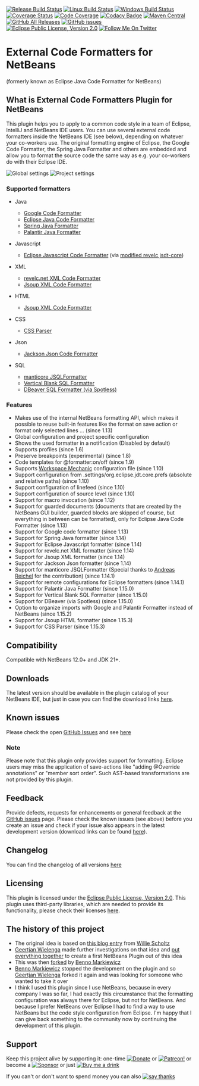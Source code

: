 [![Release Build Status](https://github.com/funfried/externalcodeformatter_for_netbeans/actions/workflows/release_maven.yml/badge.svg)](https://github.com/funfried/externalcodeformatter_for_netbeans/actions/workflows/release_maven.yml)
[![Linux Build Status](https://github.com/funfried/externalcodeformatter_for_netbeans/actions/workflows/linux_maven.yml/badge.svg)](https://github.com/funfried/externalcodeformatter_for_netbeans/actions/workflows/linux_maven.yml)
[![Windows Build Status](https://github.com/funfried/externalcodeformatter_for_netbeans/actions/workflows/windows_maven.yml/badge.svg)](https://github.com/funfried/externalcodeformatter_for_netbeans/actions/workflows/windows_maven.yml)
[![Coverage Status](https://coveralls.io/repos/github/funfried/externalcodeformatter_for_netbeans/badge.svg?branch=master)](https://coveralls.io/github/funfried/externalcodeformatter_for_netbeans?branch=master)
[![Code Coverage](https://codecov.io/gh/funfried/externalcodeformatter_for_netbeans/branch/master/graph/badge.svg)](https://codecov.io/gh/funfried/externalcodeformatter_for_netbeans)
[![Codacy Badge](https://api.codacy.com/project/badge/Grade/7d825731274a4f4783e4203eb7cbf811)](https://www.codacy.com/manual/funfried/externalcodeformatter_for_netbeans?utm_source=github.com&amp;utm_medium=referral&amp;utm_content=funfried/externalcodeformatter_for_netbeans&amp;utm_campaign=Badge_Grade)
[![Maven Central](https://img.shields.io/maven-central/v/de.funfried.netbeans.plugins/externalcodeformatter)](https://repo1.maven.org/maven2/de/funfried/netbeans/plugins/externalcodeformatter/)
[![GitHub All Releases](https://img.shields.io/github/downloads/funfried/externalcodeformatter_for_netbeans/total)](https://github.com/funfried/externalcodeformatter_for_netbeans/releases)
[![GitHub issues](https://img.shields.io/github/issues/funfried/externalcodeformatter_for_netbeans)](https://github.com/funfried/externalcodeformatter_for_netbeans/issues)
[![Eclipse Public License, Version 2.0](https://img.shields.io/badge/license-EPL%20v2.0-green)](http://funfried.github.io/externalcodeformatter_for_netbeans/licenses.html)
[![Follow Me On Twitter](https://img.shields.io/twitter/follow/funfried84?style=social)](https://twitter.com/funfried84)

External Code Formatters for NetBeans
=====================================
(formerly known as Eclipse Java Code Formatter for NetBeans)

What is External Code Formatters Plugin for NetBeans
----------------------------------------------------
This plugin helps you to apply to a common code style in a team of Eclipse,
IntelliJ and NetBeans IDE users. You can use several external code formatters
inside the NetBeans IDE (see below), depending on whatever your co-workers use.
The original formatting engine of Eclipse, the Google Code Formatter, the Spring
Java Formatter and others are embedded and allow you to format the source code
the same way as e.g. your co-workers do with their Eclipse IDE.

![Global settings](/src/site/resources/imgs/global.png)
![Project settings](/src/site/resources/imgs/project.png)

### Supported formatters
*   Java
    *   [Google Code Formatter](https://github.com/google/google-java-format)
    *   [Eclipse Java Code Formatter](https://help.eclipse.org/kepler/index.jsp?topic=%2Forg.eclipse.jdt.doc.isv%2Fguide%2Fjdt_api_codeformatter.htm)
    *   [Spring Java Formatter](https://github.com/spring-io/spring-javaformat)
    *   [Palantir Java Formatter](https://github.com/palantir/palantir-java-format)

*   Javascript
    *   [Eclipse Javascript Code Formatter](https://help.eclipse.org/2019-12/index.jsp?topic=%2Forg.eclipse.wst.jsdt.doc%2Fstarted%2Foverview.html&cp%3D52_0) (via [modified revelc jsdt-core](https://github.com/funfried/jsdt-core))

*   XML
    *   [revelc.net XML Code Formatter](https://github.com/revelc/xml-formatter)
    *   [Jsoup XML Code Formatter](https://jsoup.org/)

*   HTML
    *   [Jsoup XML Code Formatter](https://jsoup.org/)

*   CSS
    *   [CSS Parser](https://cssparser.sourceforge.net/)

*   Json
    *   [Jackson Json Code Formatter](https://github.com/FasterXML/jackson)

*   SQL
    *   [manticore JSQLFormatter](https://github.com/manticore-projects/jsqlformatter)
    *   [Vertical Blank SQL Formatter](https://github.com/vertical-blank/sql-formatter)
    *   [DBeaver SQL Formatter (via Spotless)](https://github.com/diffplug/spotless)

### Features
*   Makes use of the internal NetBeans formatting API, which makes it possible to reuse built-in features like the format on save action or format only selected lines ... (since 1.13)
*   Global configuration and project specific configuration
*   Shows the used formatter in a notification (Disabled by default)
*   Supports profiles (since 1.6)
*   Preserve breakpoints (experimental) (since 1.8)
*   Code templates for @formatter:on/off (since 1.9)
*   Supports [Workspace Mechanic](https://code.google.com/a/eclipselabs.org/p/workspacemechanic/) configuration file (since 1.10)
*   Support configuration from .settings/org.eclipse.jdt.core.prefs (absolute and relative paths) (since 1.10)
*   Support configuration of linefeed (since 1.10)
*   Support configuration of source level (since 1.10)
*   Support for macro invocation (since 1.12)
*   Support for guarded documents (documents that are created by the NetBeans GUI builder, guarded blocks are skipped of course, but everything in between can be formatted), only for Eclipse Java Code Formatter (since 1.13)
*   Support for Google code formatter (since 1.13)
*   Support for Spring Java formatter (since 1.14)
*   Support for Eclipse Javascript formatter (since 1.14)
*   Support for revelc.net XML formatter (since 1.14)
*   Support for Jsoup XML formatter (since 1.14)
*   Support for Jackson Json formatter (since 1.14)
*   Support for manticore JSQLFormatter (Special thanks to [Andreas Reichel](https://github.com/manticore-projects) for the contribution) (since 1.14.1)
*   Support for remote configurations for Eclipse formatters (since 1.14.1)
*   Support for Palantir Java Formatter (since 1.15.0)
*   Support for Vertical Blank SQL Formatter (since 1.15.0)
*   Support for DBeaver (via Spotless) (since 1.15.0)
*   Option to organize imports with Google and Palantir Formatter instead of NetBeans (since 1.15.2)
*   Support for Jsoup HTML formatter (since 1.15.3)
*   Support for CSS Parser (since 1.15.3)

Compatibility
-------------
Compatible with NetBeans 12.0+ and JDK 21+.

Downloads
---------
The latest version should be available in the plugin catalog of your NetBeans IDE, but just in case you can find the download links [here](http://funfried.github.io/externalcodeformatter_for_netbeans/downloads.html).

Known issues
------------
Please check the open [GitHub Issues](/../../issues) and see [here](http://funfried.github.io/externalcodeformatter_for_netbeans/known_issues.html)

### Note
Please note that this plugin only provides support for formatting. Eclipse users may miss the application of save-actions like "adding @Override annotations" or "member sort order". Such AST-based transformations are not provided by this plugin.

Feedback
--------
Provide defects, requests for enhancements or general feedback at the [GitHub issues](/../../issues) page.
Please check the known issues (see above) before you create an issue and check if your issue also appears in the latest development version (download links can be found [here](http://funfried.github.io/externalcodeformatter_for_netbeans/downloads.html)).

Changelog
---------
You can find the changelog of all versions [here](http://funfried.github.io/externalcodeformatter_for_netbeans/changes-report.html)

Licensing
---------
This plugin is licensed under the [Eclipse Public License, Version 2.0](http://funfried.github.io/externalcodeformatter_for_netbeans/licenses.html).
This plugin uses third-party libraries, which are needed to provide its functionality, please check their licenses [here](https://funfried.github.io/externalcodeformatter_for_netbeans/dependencies.html).

The history of this project
---------------------------
*   The original idea is based on [this blog entry](http://epochcoder.blogspot.com/2013/08/import-eclipse-formatter-into-netbeans.html) from [Willie Scholtz](https://github.com/epochcoder)
*   [Geertjan Wielenga](https://github.com/geertjanw) made further investigations on that idea and [put everything together](https://blogs.oracle.com/geertjan/entry/eclipse_formatter_for_netbeans_ide) to create a first NetBeans Plugin out of this idea
*   This was then [forked](https://github.com/markiewb/eclipsecodeformatter_for_netbeans/) by [Benno Markiewicz](https://github.com/markiewb)
*   [Benno Markiewicz](https://github.com/markiewb) stopped the development on the plugin and so [Geertjan Wielenga](https://github.com/geertjanw) forked it again and was looking for someone who wanted to take it over
*   I think I used this plugin since I use NetBeans, because in every company I was so far, I had exactly this circumstance that the formatting configuration was always there for Eclipse, but not for NetBeans. And because I prefer NetBeans over Eclipse I had to find a way to use NetBeans but the code style configuration from Eclipse. I'm happy that I can give back something to the community now by continuing the development of this plugin.

Support
---------
Keep this project alive by supporting it:
one-time [![Donate](https://www.paypalobjects.com/en_US/i/btn/btn_donate_SM.gif)](https://www.paypal.com/cgi-bin/webscr?cmd=_s-xclick&hosted_button_id=926F5XBCTK2LQ&source=url) or [![Patreon!](/src/site/resources/imgs/logos/become_a_patron_button.png)](https://www.patreon.com/funfried) or become a [![Sponsor](https://img.shields.io/static/v1?label=Sponsor&message=%E2%9D%A4&logo=GitHub&color=%23fe8e86)](https://github.com/sponsors/funfried) or just [![Buy me a drink](https://img.buymeacoffee.com/button-api/?text=Buy%20me%20a%20drink&emoji=%F0%9F%A5%83&slug=funfried&button_colour=5F7FFF&font_colour=ffffff&font_family=Cookie&outline_colour=000000&coffee_colour=FFDD00)](https://www.buymeacoffee.com/funfried)

If you can't or don't want to spend money you can also [![say thanks](https://img.shields.io/static/v1?label=say&message=thanks&color=green&style=for-the-badge&logo=handshake)](https://saythanks.io/to/funfried)
